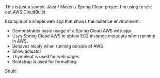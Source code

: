 # 
This is just a sample Java / Maven / Spring Cloud project I'm using to test out AWS CloudBuild   
    
Example of a simple web app that shows the instance environment.    
- Demonstrates basic usage of a Spring Cloud AWS web app
- Uses Spring Cloud AWS to obtain EC2 instance metadata when running in AWS.
- Behaves nicely when running outside of AWS    
- Show actuator  
- Thymeleaf is used for web pages     
- Bootstrap is used for formatting. 

Snuh! 
       
 
